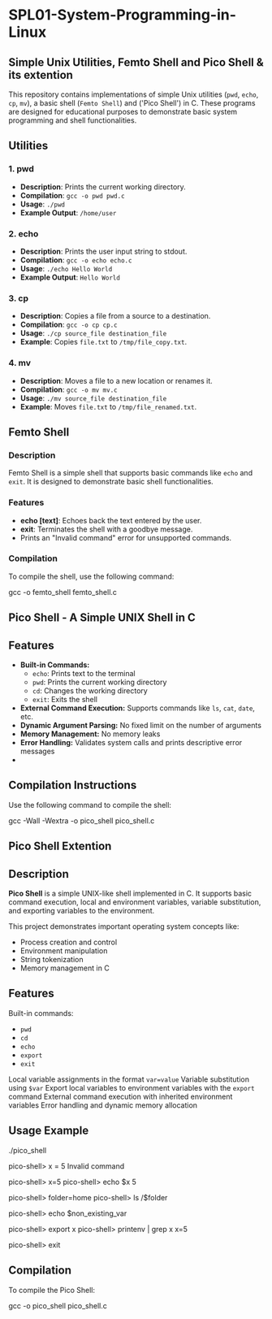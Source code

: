 #    SPL01-System-Programming-in-Linux
## Simple Unix Utilities, Femto Shell and Pico Shell & its extention

This repository contains implementations of simple Unix utilities (`pwd`, `echo`, `cp`, `mv`), a basic shell (`Femto Shell`) and ('Pico Shell') in C. These programs are designed for educational purposes to demonstrate basic system programming and shell functionalities.

## Utilities

### 1. pwd
- **Description**: Prints the current working directory.
- **Compilation**: `gcc -o pwd pwd.c`
- **Usage**: `./pwd`
- **Example Output**: `/home/user`

### 2. echo
- **Description**: Prints the user input string to stdout.
- **Compilation**: `gcc -o echo echo.c`
- **Usage**: `./echo Hello World`
- **Example Output**: `Hello World`

### 3. cp
- **Description**: Copies a file from a source to a destination.
- **Compilation**: `gcc -o cp cp.c`
- **Usage**: `./cp source_file destination_file`
- **Example**: Copies `file.txt` to `/tmp/file_copy.txt`.

### 4. mv
- **Description**: Moves a file to a new location or renames it.
- **Compilation**: `gcc -o mv mv.c`
- **Usage**: `./mv source_file destination_file`
- **Example**: Moves `file.txt` to `/tmp/file_renamed.txt`.

## Femto Shell

### Description
Femto Shell is a simple shell that supports basic commands like `echo` and `exit`. It is designed to demonstrate basic shell functionalities.

### Features
- **echo [text]**: Echoes back the text entered by the user.
- **exit**: Terminates the shell with a goodbye message.
- Prints an "Invalid command" error for unsupported commands.

### Compilation
To compile the shell, use the following command:

gcc -o femto_shell femto_shell.c

## Pico Shell - A Simple UNIX Shell in C

## Features
- **Built-in Commands:**
  - `echo`: Prints text to the terminal
  - `pwd`: Prints the current working directory
  - `cd`: Changes the working directory
  - `exit`: Exits the shell
- **External Command Execution:** Supports commands like `ls`, `cat`, `date`, etc.
- **Dynamic Argument Parsing:** No fixed limit on the number of arguments
- **Memory Management:** No memory leaks
- **Error Handling:** Validates system calls and prints descriptive error messages
- 
## Compilation Instructions
Use the following command to compile the shell:

gcc -Wall -Wextra -o pico_shell pico_shell.c

## Pico Shell Extention

## Description
**Pico Shell** is a simple UNIX-like shell implemented in C. It supports basic command execution, local and environment variables, variable substitution, and exporting variables to the environment.

This project demonstrates important operating system concepts like:
- Process creation and control
- Environment manipulation
- String tokenization
- Memory management in C

## Features
 Built-in commands:
- `pwd`
- `cd`
- `echo`
- `export`
- `exit`

 Local variable assignments in the format `var=value`
 Variable substitution using `$var`
 Export local variables to environment variables with the `export` command
 External command execution with inherited environment variables
 Error handling and dynamic memory allocation
 
## Usage Example
./pico_shell

pico-shell> x = 5
Invalid command

pico-shell> x=5
pico-shell> echo $x
5

pico-shell> folder=home
pico-shell> ls /$folder

pico-shell> echo $non_existing_var

pico-shell> export x
pico-shell> printenv | grep x
x=5

pico-shell> exit

## Compilation
To compile the Pico Shell:

gcc -o pico_shell pico_shell.c


